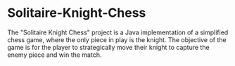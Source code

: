 # Solitaire-Knight-Chess
The "Solitaire Knight Chess" project is a Java implementation of a simplified chess game, where the only piece in play is the knight. The objective of the game is for the player to strategically move their knight to capture the enemy piece and win the match.
